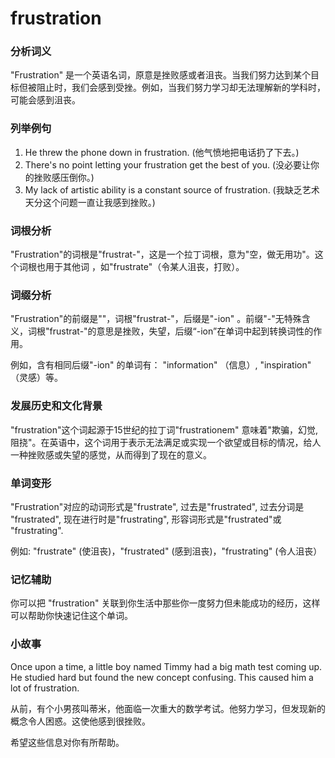 # frustration

### 分析词义

  

"Frustration" 是一个英语名词，原意是挫败感或者沮丧。当我们努力达到某个目标但被阻止时，我们会感到受挫。例如，当我们努力学习却无法理解新的学科时，可能会感到沮丧。

  

### 列举例句

  

1.  He threw the phone down in frustration. (他气愤地把电话扔了下去。)
2.  There's no point letting your frustration get the best of you. (没必要让你的挫败感压倒你。)
3.  My lack of artistic ability is a constant source of frustration. (我缺乏艺术天分这个问题一直让我感到挫败。)

  

### 词根分析

  

"Frustration"的词根是"frustrat-"，这是一个拉丁词根，意为"空，做无用功"。这个词根也用于其他词 ，如"frustrate"（令某人沮丧，打败）。

  

### 词缀分析

  

"Frustration"的前缀是""，词根"frustrat-"，后缀是"-ion" 。前缀"-"无特殊含义，词根"frustrat-"的意思是挫败，失望，后缀“-ion”在单词中起到转换词性的作用。

  

例如，含有相同后缀"-ion" 的单词有： "information" （信息）, "inspiration" （灵感）等。

  

### 发展历史和文化背景

  

"frustration"这个词起源于15世纪的拉丁词"frustrationem" 意味着"欺骗，幻觉, 阻挠"。在英语中，这个词用于表示无法满足或实现一个欲望或目标的情况，给人一种挫败感或失望的感觉，从而得到了现在的意义。

  

### 单词变形

  

"Frustration"对应的动词形式是"frustrate", 过去是"frustrated", 过去分词是 "frustrated", 现在进行时是"frustrating", 形容词形式是"frustrated"或 "frustrating".

  

例如: "frustrate" (使沮丧)，"frustrated" (感到沮丧)，"frustrating" (令人沮丧）

  

### 记忆辅助

  

你可以把 "frustration" 关联到你生活中那些你一度努力但未能成功的经历，这样可以帮助你快速记住这个单词。

  

### 小故事

  

Once upon a time, a little boy named Timmy had a big math test coming up. He studied hard but found the new concept confusing. This caused him a lot of frustration.

  

从前，有个小男孩叫蒂米，他面临一次重大的数学考试。他努力学习，但发现新的概念令人困惑。这使他感到很挫败。

  

希望这些信息对你有所帮助。
